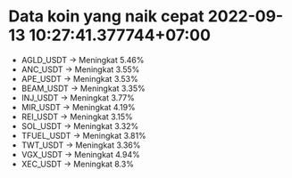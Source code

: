 # Data koin yang naik cepat 2022-09-13 10:27:41.377744+07:00

* AGLD_USDT -> Meningkat 5.46%
* ANC_USDT -> Meningkat 3.55%
* APE_USDT -> Meningkat 3.53%
* BEAM_USDT -> Meningkat 3.35%
* INJ_USDT -> Meningkat 3.77%
* MIR_USDT -> Meningkat 4.19%
* REI_USDT -> Meningkat 3.15%
* SOL_USDT -> Meningkat 3.32%
* TFUEL_USDT -> Meningkat 3.81%
* TWT_USDT -> Meningkat 3.36%
* VGX_USDT -> Meningkat 4.94%
* XEC_USDT -> Meningkat 8.3%
